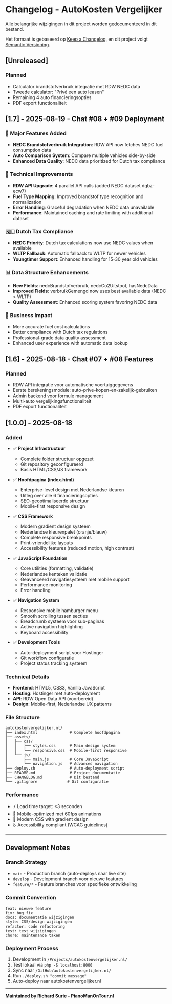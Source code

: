 # Changelog - AutoKosten Vergelijker

Alle belangrijke wijzigingen in dit project worden gedocumenteerd in dit bestand.

Het formaat is gebaseerd op [Keep a Changelog](https://keepachangelog.com/en/1.0.0/),
en dit project volgt [Semantic Versioning](https://semver.org/spec/v2.0.0.html).

## [Unreleased]

### Planned
- Calculator brandstofverbruik integratie met RDW NEDC data
- Tweede calculator: "Privé een auto leasen"
- Remaining 4 auto financieringsopties
- PDF export functionaliteit

## [1.7] - 2025-08-19 - Chat #08 + #09 Deployment

### 🚀 Major Features Added
- **NEDC Brandstofverbruik Integration**: RDW API now fetches NEDC fuel consumption data
- **Auto Comparison System**: Compare multiple vehicles side-by-side  
- **Enhanced Data Quality**: NEDC data prioritized for Dutch tax compliance

### 🔧 Technical Improvements
- **RDW API Upgrade**: 4 parallel API calls (added NEDC dataset dqbz-ecw7)
- **Fuel Type Mapping**: Improved brandstof type recognition and normalization
- **Error Handling**: Graceful degradation when NEDC data unavailable
- **Performance**: Maintained caching and rate limiting with additional dataset

### 🇳🇱 Dutch Tax Compliance
- **NEDC Priority**: Dutch tax calculations now use NEDC values when available
- **WLTP Fallback**: Automatic fallback to WLTP for newer vehicles
- **Youngtimer Support**: Enhanced handling for 15-30 year old vehicles

### 📊 Data Structure Enhancements
- **New Fields**: nedcBrandstofverbruik, nedcCo2Uitstoot, hasNedcData
- **Improved Fields**: verbruikGemengd now uses best available data (NEDC > WLTP)
- **Quality Assessment**: Enhanced scoring system favoring NEDC data

### 🎯 Business Impact
- More accurate fuel cost calculations
- Better compliance with Dutch tax regulations
- Professional-grade data quality assessment
- Enhanced user experience with automatic data lookup

## [1.6] - 2025-08-18 - Chat #07 + #08 Features

### Planned
- RDW API integratie voor automatische voertuiggegevens
- Eerste berekeningsmodule: auto-prive-kopen-en-zakelijk-gebruiken
- Admin backend voor formule management
- Multi-auto vergelijkingsfunctionaliteit
- PDF export functionaliteit

## [1.0.0] - 2025-08-18

### Added
- ✅ **Project Infrastructuur**
  - Complete folder structuur opgezet
  - Git repository geconfigureerd
  - Basis HTML/CSS/JS framework

- ✅ **Hoofdpagina (index.html)**
  - Enterprise-level design met Nederlandse kleuren
  - Uitleg over alle 6 financieringsopties
  - SEO-geoptimaliseerde structuur
  - Mobile-first responsive design

- ✅ **CSS Framework**
  - Modern gradient design systeem
  - Nederlandse kleurenpalet (oranje/blauw)
  - Complete responsive breakpoints
  - Print-vriendelijke layouts
  - Accessibility features (reduced motion, high contrast)

- ✅ **JavaScript Foundation**
  - Core utilities (formatting, validatie)
  - Nederlandse kenteken validatie
  - Geavanceerd navigatiesysteem met mobile support
  - Performance monitoring
  - Error handling

- ✅ **Navigation System**
  - Responsive mobile hamburger menu
  - Smooth scrolling tussen secties
  - Breadcrumb systeem voor sub-paginas
  - Active navigation highlighting
  - Keyboard accessibility

- ✅ **Development Tools**
  - Auto-deployment script voor Hostinger
  - Git workflow configuratie
  - Project status tracking systeem

### Technical Details
- **Frontend**: HTML5, CSS3, Vanilla JavaScript
- **Hosting**: Hostinger met auto-deployment
- **API**: RDW Open Data API (voorbereid)
- **Design**: Mobile-first, Nederlandse UX patterns

### File Structure
```
autokostenvergelijker.nl/
├── index.html              # Complete hoofdpagina
├── assets/
│   ├── css/
│   │   ├── styles.css      # Main design system
│   │   └── responsive.css  # Mobile-first responsive
│   └── js/
│       ├── main.js         # Core JavaScript
│       └── navigation.js   # Advanced navigation
├── deploy.sh               # Auto-deployment script
├── README.md               # Project documentatie
├── CHANGELOG.md            # Dit bestand
└── .gitignore             # Git configuratie
```

### Performance
- ⚡ Load time target: <3 seconden
- 📱 Mobile-optimized met 60fps animations
- 🎨 Modern CSS with gradient design
- ♿ Accessibility compliant (WCAG guidelines)

---

## Development Notes

### Branch Strategy
- `main` - Production branch (auto-deploys naar live site)
- `develop` - Development branch voor nieuwe features
- `feature/*` - Feature branches voor specifieke ontwikkeling

### Commit Convention
```
feat: nieuwe feature
fix: bug fix
docs: documentatie wijzigingen
style: CSS/design wijzigingen
refactor: code refactoring
test: test wijzigingen
chore: maintenance taken
```

### Deployment Process
1. Development in `/Projects/autokostenvergelijker.nl/`
2. Test lokaal via `php -S localhost:8000`
3. Sync naar `/GitHub/autokostenvergelijker.nl/`
4. Run `./deploy.sh "commit message"`
5. Auto-deploy naar autokostenvergelijker.nl

---

**Maintained by Richard Surie - PianoManOnTour.nl**
